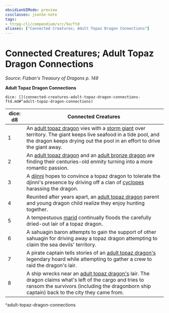 ```yaml
---
obsidianUIMode: preview
cssclasses: json5e-note
tags:
- ttrpg-cli/compendium/src/5e/ftd
aliases: ["Connected Creatures; Adult Topaz Dragon Connections"]
---
```

# Connected Creatures; Adult Topaz Dragon Connections
*Source: Fizban's Treasury of Dragons p. 149* 

**Adult Topaz Dragon Connections**

`dice: [](connected-creatures-adult-topaz-dragon-connections-ftd.md#^adult-topaz-dragon-connections)`

| dice: d8 | Connected Creatures |
|----------|---------------------|
| 1 | An [adult topaz dragon](adult-topaz-dragon-ftd.md) vies with a [storm giant](storm-giant.md) over territory. The giant keeps live seafood in a tide pool, and the dragon keeps drying out the pool in an effort to drive the giant away. |
| 2 | An [adult topaz dragon](adult-topaz-dragon-ftd.md) and an [adult bronze dragon](adult-bronze-dragon.md) are finding their centuries-old enmity turning into a more romantic passion. |
| 3 | A [djinni](djinni.md) hopes to convince a topaz dragon to tolerate the djinni's presence by driving off a clan of [cyclopes](cyclops.md) harassing the dragon. |
| 4 | Reunited after years apart, an [adult topaz dragon](adult-topaz-dragon-ftd.md) parent and young dragon child realize they enjoy hunting together. |
| 5 | A tempestuous [marid](marid.md) continually floods the carefully dried-out lair of a topaz dragon. |
| 6 | A sahuagin baron attempts to gain the support of other sahuagin for driving away a topaz dragon attempting to claim the sea devils' territory. |
| 7 | A pirate captain tells stories of an [adult topaz dragon's](adult-topaz-dragon-ftd.md) legendary hoard while attempting to gather a crew to raid the dragon's lair. |
| 8 | A ship wrecks near an [adult topaz dragon's](adult-topaz-dragon-ftd.md) lair. The dragon claims what's left of the cargo and tries to ransom the survivors (including the dragonborn ship captain) back to the city they came from. |
^adult-topaz-dragon-connections